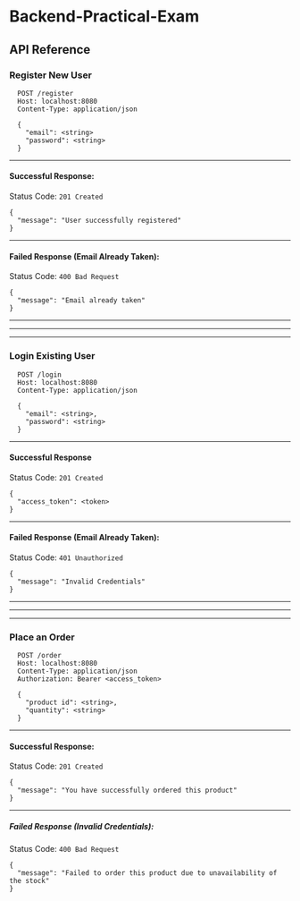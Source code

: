 # Backend-Practical-Exam


## API Reference

### Register New User

```http
  POST /register
  Host: localhost:8080
  Content-Type: application/json

  {
    "email": <string>
    "password": <string>
  }
```
---
#### Successful Response:
Status Code: ```201 Created```
```
{
  "message": "User successfully registered"
}
```
---
#### Failed Response (Email Already Taken):
Status Code: ```400 Bad Request```
```
{
  "message": "Email already taken"
}
```

---
---
---

### Login Existing User

```http
  POST /login
  Host: localhost:8080
  Content-Type: application/json

  {
    "email": <string>,
    "password": <string>
  }
```
---
#### Successful Response
Status Code: ```201 Created```
```
{
  "access_token": <token>
}
```
---
#### Failed Response (Email Already Taken):
Status Code: ```401 Unauthorized```
```
{
  "message": "Invalid Credentials"
}
```

---
---
---

### Place an Order

```http
  POST /order
  Host: localhost:8080
  Content-Type: application/json
  Authorization: Bearer <access_token>

  {
    "product id": <string>,
    "quantity": <string>
  }
```
---
#### Successful Response:
Status Code: ```201 Created```
```
{
  "message": "You have successfully ordered this product"
}
```
---
##### Failed Response (Invalid Credentials):
Status Code: ```400 Bad Request```
```
{
  "message": "Failed to order this product due to unavailability of the stock"
}
```